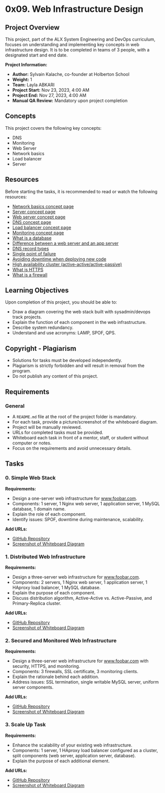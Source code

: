 # 0x09. Web Infrastructure Design

## Project Overview

This project, part of the ALX System Engineering and DevOps curriculum, focuses on understanding and implementing key concepts in web infrastructure design. It is to be completed in teams of 3 people, with a designated start and end date.

**Project Information:**
- **Author:** Sylvain Kalache, co-founder at Holberton School
- **Weight:** 1
- **Team:** Layla ABKARI
- **Project Start:** Nov 23, 2023, 4:00 AM
- **Project End:** Nov 27, 2023, 4:00 AM
- **Manual QA Review:** Mandatory upon project completion

## Concepts

This project covers the following key concepts:

- DNS
- Monitoring
- Web Server
- Network basics
- Load balancer
- Server

## Resources

Before starting the tasks, it is recommended to read or watch the following resources:

- [Network basics concept page](https://intranet.alxswe.com/concepts/33)
- [Server concept page](https://intranet.alxswe.com/concepts/67)
- [Web server concept page](https://intranet.alxswe.com/concepts/17)
- [DNS concept page](https://intranet.alxswe.com/concepts/12)
- [Load balancer concept page](https://intranet.alxswe.com/concepts/46)
- [Monitoring concept page](https://intranet.alxswe.com/concepts/13)
- [What is a database](https://www.oracle.com/ke/database/what-is-database/)
- [Difference between a web server and an app server](https://www.infoworld.com/article/2077354/app-server-web-server-what-s-the-difference.html)
- [DNS record types](https://www.site24x7.com/learn/dns-record-types.html)
- [Single point of failure](https://avinetworks.com/glossary/single-point-of-failure/)
- [Avoiding downtime when deploying new code](https://softwareengineering.stackexchange.com/questions/35063/how-do-you-update-your-production-codebase-database-schema-without-causing-downt#answers-header)
- [High availability cluster (active-active/active-passive)](https://docs.oracle.com/cd/E17904_01/core.1111/e10106/intro.htm#ASHIA714)
- [What is HTTPS](https://www.instantssl.com/http-vs-https)
- [What is a firewall](https://www.webopedia.com/definitions/firewall/)

## Learning Objectives

Upon completion of this project, you should be able to:

- Draw a diagram covering the web stack built with sysadmin/devops track projects.
- Explain the function of each component in the web infrastructure.
- Describe system redundancy.
- Understand and use acronyms: LAMP, SPOF, QPS.

## Copyright - Plagiarism

- Solutions for tasks must be developed independently.
- Plagiarism is strictly forbidden and will result in removal from the program.
- Do not publish any content of this project.

## Requirements

### General

- A `README.md` file at the root of the project folder is mandatory.
- For each task, provide a picture/screenshot of the whiteboard diagram.
- Project will be manually reviewed.
- URLs for completed tasks must be provided.
- Whiteboard each task in front of a mentor, staff, or student without computer or notes.
- Focus on the requirements and avoid unnecessary details.

## Tasks

### 0. Simple Web Stack

**Requirements:**
- Design a one-server web infrastructure for www.foobar.com.
- Components: 1 server, 1 Nginx web server, 1 application server, 1 MySQL database, 1 domain name.
- Explain the role of each component.
- Identify issues: SPOF, downtime during maintenance, scalability.

**Add URLs:**
- [GitHub Repository](https://github.com/Lelaabk/alx-system_engineering-devops/tree/main/0x09-web_infrastructure_design)
- [Screenshot of Whiteboard Diagram](https://github.com/Lelaabk/alx-system_engineering-devops/blob/main/0x09-web_infrastructure_design/Screenshots/Simple%20web%20stack.png)

### 1. Distributed Web Infrastructure

**Requirements:**
- Design a three-server web infrastructure for www.foobar.com.
- Components: 2 servers, 1 Nginx web server, 1 application server, 1 HAproxy load balancer, 1 MySQL database.
- Explain the purpose of each component.
- Discuss distribution algorithm, Active-Active vs. Active-Passive, and Primary-Replica cluster.

**Add URLs:**
- [GitHub Repository](https://github.com/Lelaabk/alx-system_engineering-devops/tree/main/0x09-web_infrastructure_design)
- [Screenshot of Whiteboard Diagram](https://github.com/Lelaabk/alx-system_engineering-devops/blob/main/0x09-web_infrastructure_design/Screenshots/Distributed%20web%20infrastructure.png)

### 2. Secured and Monitored Web Infrastructure

**Requirements:**
- Design a three-server web infrastructure for www.foobar.com with security, HTTPS, and monitoring.
- Components: 3 firewalls, SSL certificate, 3 monitoring clients.
- Explain the rationale behind each addition.
- Address issues: SSL termination, single writable MySQL server, uniform server components.

**Add URLs:**
- [GitHub Repository](https://github.com/Lelaabk/alx-system_engineering-devops/tree/main/0x09-web_infrastructure_design)
- [Screenshot of Whiteboard Diagram](https://github.com/Lelaabk/alx-system_engineering-devops/blob/main/0x09-web_infrastructure_design/Screenshots/Secured%20and%20monitored%20web%20infrastructure.png)

### 3. Scale Up Task

**Requirements:**
- Enhance the scalability of your existing web infrastructure.
- Components: 1 server, 1 HAproxy load balancer configured as a cluster, split components (web server, application server, database).
- Explain the purpose of each additional element.

**Add URLs:**
- [GitHub Repository](https://github.com/Lelaabk/alx-system_engineering-devops/tree/main/0x09-web_infrastructure_design)
- [Screenshot of Whiteboard Diagram](https://github.com/Lelaabk/alx-system_engineering-devops/blob/main/0x09-web_infrastructure_design/Screenshots/Scale%20up.png)
